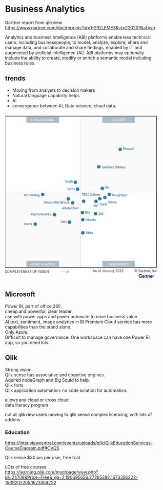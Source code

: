 # Business Analytics

Gartner report from qlikview  
https://www.gartner.com/doc/reprints?id=1-292LEME3&ct=220209&st=sb


Analytics and business intelligence (ABI) platforms enable less technical users, including businesspeople, to model, analyze, explore, share and manage data, and collaborate and share findings, enabled by IT and augmented by artificial intelligence (AI). ABI platforms may optionally include the ability to create, modify or enrich a semantic model including business rules.

## trends

- Moving from analysts to decision makers
- Natural language capability helps
- AI
- convergence between AI, Data science, cloud data.

![](jbnotes_images/IT_Business_Analytics_image.png.png)

## Microsoft

Power BI, part of office 365  
cheap and powerful, clear leader.  
use with power apps and power automate to drive business value.  
AI text, sentiment, image analytics in BI Premium
Cloud service has more capabilities than the stand alone.  
Only Azure.  
Difficult to manage governance. One workspace can have one Power BI app, so you need lots.  

## Qlik

Strong vision.  
Qlik sense has associative and cognitive engines.  
Aquired nodeGraph and Big Squid to help.  
Qlik forts  
Qlik application automation: no code solution for automation. 

allows any cloud or cross cloud  
data literacy program  

not all qlikview users moving to qlik sense
complex licencing, with lots of addons

### Education 

https://inter.viewcentral.com/events/uploads/qlik/QlikEducationServices-CourseDiagram.pdf#CVQS

Qlik sense $30 pm per user, free trial  

LOts of free courses  
https://learning.qlik.com/mod/page/view.php?id=24708&Price=Free&_ga=2.190695656.27285392.1673356222-1539202205.1673356222










